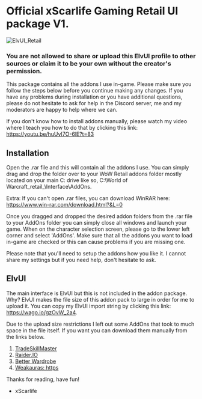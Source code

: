 # Official xScarlife Gaming Retail UI package V1. 
![ElvUI_Retail](https://user-images.githubusercontent.com/24465574/180719288-1719fec5-3a2d-419b-a8c1-e7a7a1ff7dc1.png)
### You are not allowed to share or upload this ElvUI profile to other sources or claim it to be your own without the creator's permission.

This package contains all the addons I use in-game. Please make sure you follow the steps below before you continue making any changes. If you have any problems during installation or you have additional questions, please do not hesitate to ask for help in the Discord server, me and my moderators are happy to help where we can.

If you don't know how to install addons manually, please watch my video where I teach you how to do that by clicking this link: https://youtu.be/huUvI7O-6lE?t=83

## Installation
Open the .rar file and this will contain all the addons I use. You can simply drag and drop the folder over to your WoW Retail addons folder mostly located on your main C: drive like so, C:\World of Warcraft\_retail_\Interface\AddOns. 

Extra: If you can't open .rar files, you can download WinRAR here: https://www.win-rar.com/download.html?&L=0

Once you dragged and dropped the desired addon folders from the .rar file to your AddOns folder you can simply close all windows and launch your game. When on the character selection screen, please go to the lower left corner and select 'AddOns'. Make sure that all the addons you want to load in-game are checked or this can cause problems if you are missing one. 

Please note that you'll need to setup the addons how you like it. I cannot share my settings but if you need help, don't hesitate to ask.

## ElvUI
The main interface is ElvUI but this is not included in the addon package. Why? ElvUI makes the file size of this addon pack to large in order for me to upload it. You can copy my ElvUI import string by clicking this link: https://wago.io/gzOvW_2a4.

Due to the upload size restrictions I left out some AddOns that took to much space in the file itself. If you want you can download them manually from the links below.

1) [TradeSkillMaster](https://www.tradeskillmaster.com/install)
2) [Raider.IO](https://www.curseforge.com/wow/addons/raiderio)
3) [Better Wardrobe](https://www.curseforge.com/wow/addons/better-wardrobe-and-transmog)
4) [Weakauras: https](https://www.curseforge.com/wow/addons/weakauras-2)

Thanks for reading, have fun!

- xScarlife
